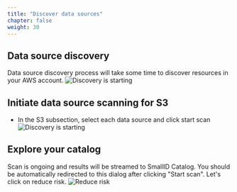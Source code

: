 ```yaml
---
title: "Discover data sources"
chapter: false
weight: 30
---
```


## Data source discovery
Data source discovery process will take some time to discover resources in your AWS account.
![Discovery is starting](/images/autodiscovery/discovery_start.png)

## Initiate data source scanning for S3
- In the S3 subsection, select each data source and click start scan
![Discovery is starting](/images/autodiscovery/s3_init_scan.png)

## Explore your catalog
Scan is ongoing and results will be streamed to SmallID Catalog. You should be automatically redirected to this dialog after clicking "Start scan".
Let's click on reduce risk.
![Reduce risk](/images/autodiscovery/reduce_risk.png)
